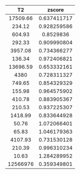 ﻿| T2       | zscore      |
|:--------:|:-----------:|
| 17509.66 | 0.637411717 |
| 234.12   | 0.928259586 |
| 604.93   | 0.8529836   |
| 292.33   | 0.909990804 |
| 3957.08  | 0.734366277 |
| 136.34   | 0.972406821 |
| 13696.59 | 0.653332161 |
| 4380     | 0.728311327 |
| 749.65   | 0.854329329 |
| 155.98   | 0.964575902 |
| 410.78   | 0.883905367 |
| 210.53   | 0.937225307 |
| 1418.99  | 0.833644928 |
| 50.76    | 1.072066401 |
| 65.83    | 1.046179363 |
| 4107.93  | 0.731530128 |
| 210.39   | 0.996310234 |
| 10.63    | 1.284289952 |
| 12566976 | 0.359349801 |
